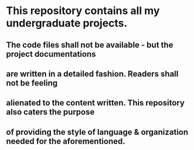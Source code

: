 # This repository contains all my undergraduate projects.

## The code files shall not be available - but the project documentations
## are written in a detailed fashion. Readers shall not be feeling
## alienated to the content written. This repository also caters the purpose
## of providing the style of language & organization needed for the aforementioned.

